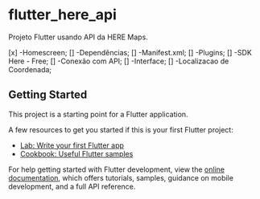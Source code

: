 # flutter_here_api

Projeto Flutter usando API da HERE Maps.

[x] -Homescreen;
[] -Dependências;
[] -Manifest.xml;
[] -Plugins;
[] -SDK Here - Free;
[] -Conexão com API;
[] -Interface;
[] -Localizacao de Coordenada;

## Getting Started

This project is a starting point for a Flutter application.

A few resources to get you started if this is your first Flutter project:

- [Lab: Write your first Flutter app](https://docs.flutter.dev/get-started/codelab)
- [Cookbook: Useful Flutter samples](https://docs.flutter.dev/cookbook)

For help getting started with Flutter development, view the
[online documentation](https://docs.flutter.dev/), which offers tutorials,
samples, guidance on mobile development, and a full API reference.
